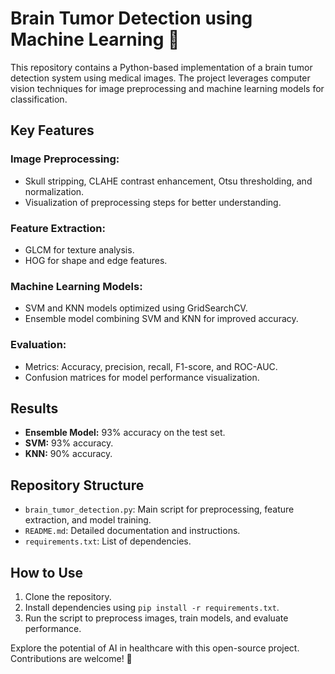 # Brain Tumor Detection using Machine Learning 🧠

This repository contains a Python-based implementation of a brain tumor detection system using medical images. The project leverages computer vision techniques for image preprocessing and machine learning models for classification.

## Key Features

### Image Preprocessing:
- Skull stripping, CLAHE contrast enhancement, Otsu thresholding, and normalization.
- Visualization of preprocessing steps for better understanding.

### Feature Extraction:
- GLCM for texture analysis.
- HOG for shape and edge features.

### Machine Learning Models:
- SVM and KNN models optimized using GridSearchCV.
- Ensemble model combining SVM and KNN for improved accuracy.

### Evaluation:
- Metrics: Accuracy, precision, recall, F1-score, and ROC-AUC.
- Confusion matrices for model performance visualization.

## Results
- **Ensemble Model:** 93% accuracy on the test set.
- **SVM:** 93% accuracy.
- **KNN:** 90% accuracy.

## Repository Structure
- `brain_tumor_detection.py`: Main script for preprocessing, feature extraction, and model training.
- `README.md`: Detailed documentation and instructions.
- `requirements.txt`: List of dependencies.

## How to Use
1. Clone the repository.
2. Install dependencies using `pip install -r requirements.txt`.
3. Run the script to preprocess images, train models, and evaluate performance.

Explore the potential of AI in healthcare with this open-source project. Contributions are welcome! 🌟

